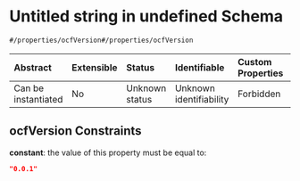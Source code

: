# Untitled string in undefined Schema

```txt
#/properties/ocfVersion#/properties/ocfVersion
```



| Abstract            | Extensible | Status         | Identifiable            | Custom Properties | Additional Properties | Access Restrictions | Defined In                                                                  |
| :------------------ | :--------- | :------------- | :---------------------- | :---------------- | :-------------------- | :------------------ | :-------------------------------------------------------------------------- |
| Can be instantiated | No         | Unknown status | Unknown identifiability | Forbidden         | Allowed               | none                | [attribute.json*](../../0.0.1/schema/attribute.json "open original schema") |

## ocfVersion Constraints

**constant**: the value of this property must be equal to:

```json
"0.0.1"
```
